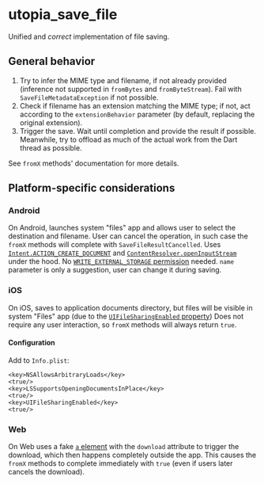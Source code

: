 # utopia_save_file

Unified and *correct* implementation of file saving.

## General behavior

1. Try to infer the MIME type and filename, if not already provided (inference not supported in `fromBytes`
   and `fromByteStream`). Fail with `SaveFileMetadataException` if not possible.
2. Check if filename has an extension matching the MIME type; if not, act according to the `extensionBehavior`
   parameter (by default, replacing the original extension).
3. Trigger the save. Wait until completion and provide the result if possible. Meanwhile, try to offload as
   much of the actual work from the Dart thread as possible.

See `fromX` methods' documentation for more details.

## Platform-specific considerations

### Android

On Android, launches system "files" app and allows user to select the destination and filename.
User can cancel the operation, in such case the `fromX` methods will complete with `SaveFileResultCancelled`.
Uses [`Intent.ACTION_CREATE_DOCUMENT`](https://developer.android.com/reference/android/content/Intent#ACTION_CREATE_DOCUMENT)
and [`ContentResolver.openInputStream`](https://developer.android.com/reference/android/content/ContentResolver#openInputStream(android.net.Uri))
under the hood.
No [`WRITE_EXTERNAL_STORAGE` permission](https://developer.android.com/reference/android/Manifest.permission#WRITE_EXTERNAL_STORAGE)
needed.
`name` parameter is only a suggestion, user can change it during saving.

### iOS

On iOS, saves to application documents directory, but files will be visible in system "Files" app (due to
the [`UIFileSharingEnabled` property](https://developer.apple.com/documentation/bundleresources/information_property_list/uifilesharingenabled))
Does not require any user interaction, so `fromX` methods will always return `true`.

#### Configuration

Add to `Info.plist`:

```
<key>NSAllowsArbitraryLoads</key>
<true/>
<key>LSSupportsOpeningDocumentsInPlace</key>
<true/>
<key>UIFileSharingEnabled</key>
<true/>
```

### Web

On Web uses a fake [`a` element](https://developer.mozilla.org/en-US/docs/Web/HTML/Element/a) with the `download`
attribute to trigger the download, which then happens completely outside the app.
This causes the `fromX` methods to complete immediately with `true` (even if users later cancels the
download).
